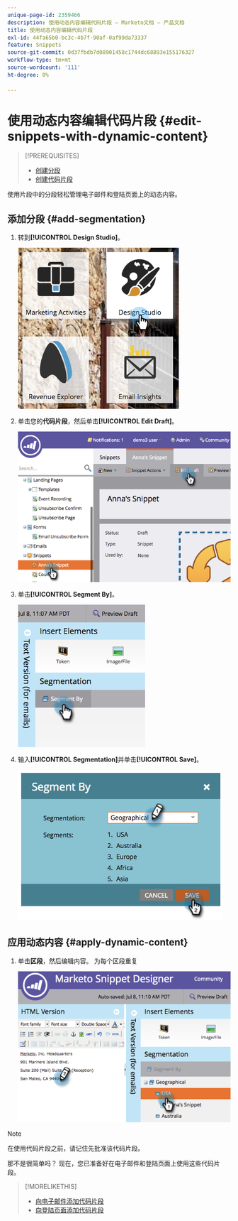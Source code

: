 ```yaml
---
unique-page-id: 2359466
description: 使用动态内容编辑代码片段 — Marketo文档 — 产品文档
title: 使用动态内容编辑代码片段
exl-id: 44fa65b0-bc3c-4b7f-90af-0af99da73337
feature: Snippets
source-git-commit: 0d37fbdb7d08901458c1744dc68893e155176327
workflow-type: tm+mt
source-wordcount: '111'
ht-degree: 0%

---
```


# 使用动态内容编辑代码片段 {#edit-snippets-with-dynamic-content}

>[!PREREQUISITES]
>
>* [创建分段](/help/marketo/product-docs/personalization/segmentation-and-snippets/segmentation/create-a-segmentation.md)
>* [创建代码片段](/help/marketo/product-docs/personalization/segmentation-and-snippets/snippets/create-a-snippet.md)

使用片段中的分段轻松管理电子邮件和登陆页面上的动态内容。

## 添加分段 {#add-segmentation}

1. 转到&#x200B;**[!UICONTROL Design Studio]**。

   ![](assets/designstudio-1.png)

1. 单击您的&#x200B;**代码片段**，然后单击&#x200B;**[!UICONTROL Edit Draft]**。

   ![](assets/image2014-9-16-8-3a59-3a14.png)

1. 单击&#x200B;**[!UICONTROL Segment By]**。

   ![](assets/image2014-9-16-8-3a59-3a27.png)

1. 输入&#x200B;**[!UICONTROL Segmentation]**&#x200B;并单击&#x200B;**[!UICONTROL Save]**。

   ![](assets/image2014-9-16-8-3a59-3a42.png)

## 应用动态内容 {#apply-dynamic-content}

1. 单击&#x200B;**区段**，然后编辑内容。 为每个区段重复

   ![](assets/image2014-9-16-8-3a59-3a59.png)

>[!NOTE]
>
>在使用代码片段之前，请记住先批准该代码片段。

那不是很简单吗？ 现在，您已准备好在电子邮件和登陆页面上使用这些代码片段。

>[!MORELIKETHIS]
>
>* [向电子邮件添加代码片段](/help/marketo/product-docs/email-marketing/general/functions-in-the-editor/add-a-snippet-to-an-email.md)
>* [向登陆页面添加代码片段](/help/marketo/product-docs/demand-generation/landing-pages/personalizing-landing-pages/add-a-snippet-to-a-landing-page.md)
